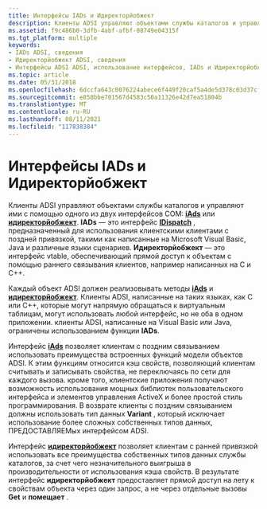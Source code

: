 ```yaml
---
title: Интерфейсы IADs и Идиректорйобжект
description: Клиенты ADSI управляют объектами службы каталогов и управляют ими с помощью одного из двух COM-интерфейсов IADs или Идиректорйобжект.
ms.assetid: f9c486b0-3dfb-4abf-afbf-08749e04315f
ms.tgt_platform: multiple
keywords:
- IADs ADSI, сведения
- Идиректорйобжект ADSI, сведения
- Интерфейсы ADSI ADSI, использование интерфейсов, IADs и Идиректорйобжект
ms.topic: article
ms.date: 05/31/2018
ms.openlocfilehash: 6dccfa643c0076224abece6f449f20caf5a4de5d378c03d37cf0e2248ed5a50b
ms.sourcegitcommit: e858bbe701567d4583c50a11326e42d7ea51804b
ms.translationtype: MT
ms.contentlocale: ru-RU
ms.lasthandoff: 08/11/2021
ms.locfileid: "117838384"
---
```

# <a name="the-iads-and-idirectoryobject-interfaces"></a>Интерфейсы IADs и Идиректорйобжект

Клиенты ADSI управляют объектами службы каталогов и управляют ими с помощью одного из двух интерфейсов COM: [**iAds**](/windows/desktop/api/Iads/nn-iads-iads) или [**идиректорйобжект**](/windows/desktop/api/Iads/nn-iads-idirectoryobject). **IADs** — это интерфейс [**IDispatch**](/windows/win32/api/oaidl/nn-oaidl-idispatch) , предназначенный для использования клиентскими клиентами с поздней привязкой, такими как написанные на Microsoft Visual Basic, Java и различные языки сценариев. **Идиректорйобжект** — это интерфейс vtable, обеспечивающий прямой доступ к объектам с помощью раннего связывания клиентов, например написанных на C и C++.

Каждый объект ADSI должен реализовывать методы [**iAds**](/windows/desktop/api/Iads/nn-iads-iads) и [**идиректорйобжект**](/windows/desktop/api/Iads/nn-iads-idirectoryobject). Клиенты ADSI, написанные на таких языках, как C или C++, которые могут напрямую обращаться к виртуальным таблицам, могут использовать любой интерфейс, но не оба в одном приложении. клиенты ADSI, написанные на Visual Basic или Java, ограничены использованием функции **IADs**.

Интерфейс [**iAds**](/windows/desktop/api/Iads/nn-iads-iads) позволяет клиентам с поздним связыванием использовать преимущества встроенных функций модели объектов ADSI. К этим функциям относится кэш свойств, позволяющий клиентам считывать и записывать свойства, не переключаясь по сети для каждого вызова. кроме того, клиентские приложения получают возможность использования мощных библиотек пользовательского интерфейса и элементов управления ActiveX и более простой стиль программирования. В возврате клиенты с поздним связыванием должны использовать тип данных **Variant** , который исключает использование более сложных собственных типов данных, ПРЕДОСТАВЛЯЕМых интерфейсом ADSI.

Интерфейс [**идиректорйобжект**](/windows/desktop/api/Iads/nn-iads-idirectoryobject) позволяет клиентам с ранней привязкой использовать все преимущества собственных типов данных службы каталогов, за счет чего незначительного выигрыша в производительности от использования кэша свойств. В результате интерфейс **идиректорйобжект** предоставляет прямой доступ на лету к свойствам объекта через один запрос, а не через отдельные вызовы **Get** и **помещает** .

 

 